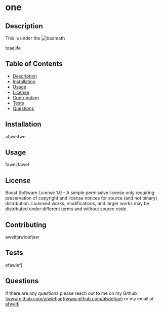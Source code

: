 
# one

## Description 
This is under the ![badmath](https://img.shields.io/static/v1?label=license&message=Boost%20Software%20License%201.0&color=<green>)

toaejife

## Table of Contents
* [Description](#description)
* [Installation](#installation)
* [Usage](#usage)
* [License](#license)
* [Contributing](#contributing)
* [Tests](#tests)
* [Questions](#questions)

## Installation
afjweifwe

## Usage
faweijfawef

## License
Boost Software License 1.0 - A simple permissive license only requiring preservation of copyright and license notices for source (and not binary) distribution. Licensed works, modifications, and larger works may be distributed under different terms and without source code.

## Contributing
aweifjawioefjaw

## Tests
efawiefj

## Questions
If there are any questions please reach out to me on my Github [www.github.com/alwiefjae](www.github.com/alwiefjae) or my email at [afweifj](afweifj)

